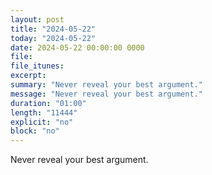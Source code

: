 ```yaml
---
layout: post
title: "2024-05-22"
today: "2024-05-22"
date: 2024-05-22 00:00:00 0000
file:
file_itunes:
excerpt:
summary: "Never reveal your best argument."
message: "Never reveal your best argument."
duration: "01:00"
length: "11444"
explicit: "no"
block: "no"
---
```

Never reveal your best argument.

